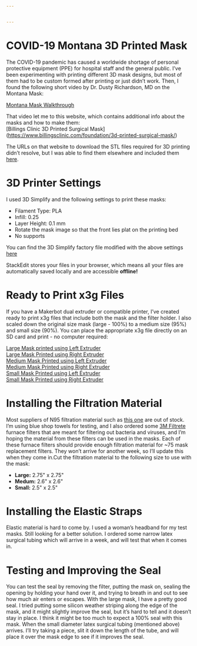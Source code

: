 ```yaml
---


---
```


<h1 id="covid-19-montana-3d-printed-mask">COVID-19 Montana 3D Printed Mask</h1>
<p>The COVID-19 pandemic has caused a worldwide shortage of personal protective equipment (PPE) for hospital staff and the general public. I’ve been experimenting with printing different 3D mask designs, but most of them had to be custom formed after printing or just didn’t work. Then, I found the following short video by Dr. Dusty Richardson, MD on the Montana Mask:</p>
<p><a href="https://www.youtube.com/watch?v=nArDE44miz0">Montana Mask Walkthrough</a></p>
<p>That video let me to this website, which contains additional info about the masks and how to make them:<br>
[Billings Clinic 3D Printed Surgical Mask]<br>
(<a href="https://www.billingsclinic.com/foundation/3d-printed-surgical-mask/">https://www.billingsclinic.com/foundation/3d-printed-surgical-mask/</a>)</p>
<p>The URLs on that website to download the STL files required for 3D printing didn’t resolve, but I was able to find them elsewhere and included them <a href="https://github.com/lwhitty/COVID-19_Montana_3D_Printed_Mask/blob/master/n95-montana-mask.zip">here</a>.</p>
<h1 id="d-printer-settings">3D Printer Settings</h1>
<p>I used 3D Simplify and the following settings to print these masks:</p>
<ul>
<li>Filament Type: PLA</li>
<li>Infill: 0.25</li>
<li>Layer Height: 0.1 mm</li>
<li>Rotate the mask image so that the front lies plat on the printing bed</li>
<li>No supports</li>
</ul>
<p>You can find the 3D Simplify factory file modified with the above settings <a href="https://github.com/lwhitty/COVID-19_Montana_3D_Printed_Mask/blob/master/MontanaMasks.factory">here</a></p>
<p>StackEdit stores your files in your browser, which means all your files are automatically saved locally and are accessible <strong>offline!</strong></p>
<h1 id="ready-to-print-x3g-files">Ready to Print x3g Files</h1>
<p>If you have a Makerbot dual extruder or compatible printer, I’ve created ready to print x3g files that include both the mask and the filter holder. I also scaled down the original size mask (large - 100%) to a medium size (95%) and small size (90%). You can place the appropriate x3g file directly on an SD card and print - no computer required:</p>
<p><a href="https://github.com/lwhitty/COVID-19_Montana_3D_Printed_Mask/blob/master/MontanaMasks_100_PLA_L.x3g">Large Mask printed using Left Extruder</a><br>
<a href="https://github.com/lwhitty/COVID-19_Montana_3D_Printed_Mask/blob/master/MontanaMasks_100_PLA_R.x3g">Large Mask Printed using Right Extruder</a><br>
<a href="https://github.com/lwhitty/COVID-19_Montana_3D_Printed_Mask/blob/master/MontanaMasks_95_PLA_L.x3g">Medium Mask Printed using Left Extruder</a><br>
<a href="https://github.com/lwhitty/COVID-19_Montana_3D_Printed_Mask/blob/master/MontanaMasks_95_PLA_R.x3g">Medium Mask Printed using Right Extruder</a><br>
<a href="https://github.com/lwhitty/COVID-19_Montana_3D_Printed_Mask/blob/master/MontanaMasks_90_PLA_L.x3g">Small Mask Printed using Left Extruder</a><br>
<a href="https://github.com/lwhitty/COVID-19_Montana_3D_Printed_Mask/blob/master/MontanaMasks_90_PLA_R.x3g">Small Mask Printed using Right Extruder</a></p>
<h1 id="installing-the-filtration-material">Installing the Filtration Material</h1>
<p>Most suppliers of N95 filtration material such as <a href="https://www.flowmarkhightech.com/">this one</a> are out of stock. I’m using blue shop towels for testing, and I also ordered some <a href="https://www.filtrete.com/3M/en_US/filtrete/about-us/the-right-filter-for-you/">3M Filtrete</a> furnace filters that are meant for filtering out bacteria and viruses, and I’m hoping the material from these filters can be used in the masks. Each of these furnace filters should provide enough filtration material for ~75 mask replacement filters. They won’t arrive for another week, so I’ll update this when they come in.Cut the filtration material to the following size to use with the mask:</p>
<ul>
<li><strong>Large:</strong> 2.75" x 2.75"</li>
<li><strong>Medum:</strong> 2.6" x 2.6"</li>
<li><strong>Small:</strong> 2.5" x 2.5"</li>
</ul>
<h1 id="installing-the-elastic-straps">Installing the Elastic Straps</h1>
<p>Elastic material is hard to come by. I used a woman’s headband for my test masks. Still looking for a better solution. I ordered some narrow latex surgical tubing which will arrive in a week, and will test that when it comes in.</p>
<h1 id="testing-and-improving-the-seal">Testing and Improving the Seal</h1>
<p>You can test the seal by removing the filter, putting the mask on, sealing the opening by holding your hand over it, and trying to breath in and out to see how much air enters or escapes. With the large mask, I have a pretty good seal. I tried putting some silicon weather striping along the edge of the mask, and it might slightly improve the seal, but it’s hard to tell and it doesn’t stay in place. I think it might be too much to expect a 100% seal with this mask. When the small diameter latex surgical tubing (mentioned above) arrives. I’ll try taking a piece, slit it down the length of the tube, and will place it over the mask edge to see if it improves the seal.</p>

